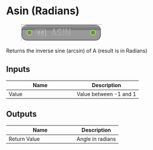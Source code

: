 # Asin (Radians)

<div align="left" data-full-width="false">

<figure><img src="Asin_(Radians).png" alt=""><figcaption></figcaption></figure>

</div>

Returns the inverse sine (arcsin) of A (result is in Radians)

## Inputs

<table>
<thead><tr><th width="170">Name</th><th>Description</th></tr></thead>
<tbody>
<tr><td>Value</td><td>Value between -1 and 1</td></tr>
</tbody>
</table>

## Outputs

<table>
<thead><tr><th width="170">Name</th><th>Description</th></tr></thead>
<tbody>
<tr><td>Return Value</td><td>Angle in radians</td></tr>
</tbody>
</table>